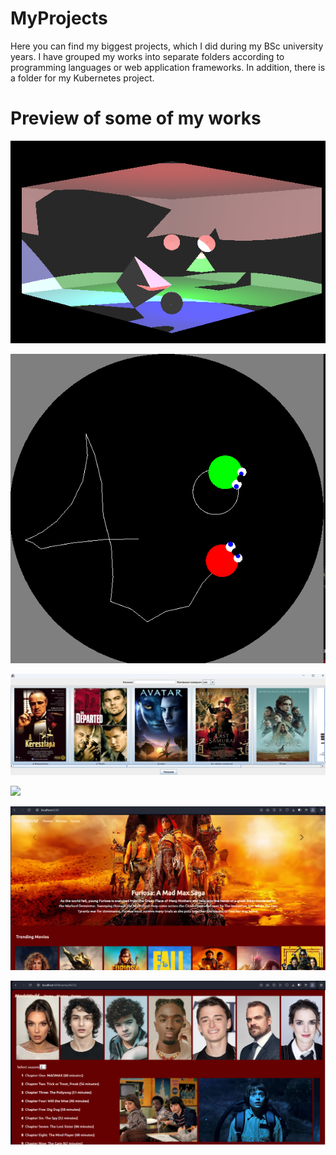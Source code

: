 # MyProjects

Here you can find my biggest projects, which I did during my BSc university years. 
I have grouped my works into separate folders according to programming languages or web application frameworks. In addition, there is a folder for my Kubernetes project.

# Preview of some of my works

![](C++/Lehallgatastervezo/lehallgatastervezo.png)

![](C++/UFO%20hami/ufohami.png)

![](Java/MovieStore/image.png)

![](C#/MovieWebSocketService/actorsview.png)

![](Angular/MovieWorld/movieworld_home.png)

![](Angular/MovieWorld/movieworld_seriesepisodes.png)
